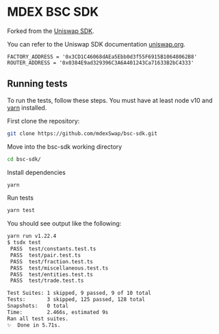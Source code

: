 # MDEX BSC SDK

Forked from the [Uniswap SDK](https://github.com/Uniswap/uniswap-v2-sdk).

You can refer to the Uniswap SDK documentation [uniswap.org](https://uniswap.org/docs/v2/SDK/getting-started/).

```
FACTORY_ADDRESS = '0x3CD1C46068dAEa5Ebb0d3f55F6915B10648062B8'
ROUTER_ADDRESS = '0x0384E9ad329396C3A6A401243Ca71633B2bC4333'
```

## Running tests

To run the tests, follow these steps. You must have at least node v10 and [yarn](https://yarnpkg.com/) installed.

First clone the repository:

```sh
git clone https://github.com/mdexSwap/bsc-sdk.git
```

Move into the bsc-sdk working directory

```sh
cd bsc-sdk/
```

Install dependencies

```sh
yarn
```

Run tests

```sh
yarn test
```

You should see output like the following:

```sh
yarn run v1.22.4
$ tsdx test
 PASS  test/constants.test.ts
 PASS  test/pair.test.ts
 PASS  test/fraction.test.ts
 PASS  test/miscellaneous.test.ts
 PASS  test/entities.test.ts
 PASS  test/trade.test.ts

Test Suites: 1 skipped, 9 passed, 9 of 10 total
Tests:       3 skipped, 125 passed, 128 total
Snapshots:   0 total
Time:        2.466s, estimated 9s
Ran all test suites.
✨  Done in 5.71s.
```
